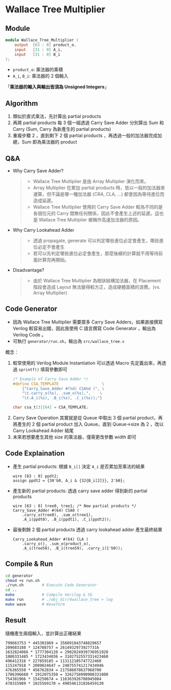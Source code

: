 # Wallace Tree Multiplier

## Module 
```verilog
module Wallace_Tree_Multiplier (
	output	[63 : 0] product_o,
	input	[31 : 0] A_i,
	input	[31 : 0] B_i
);
```
- `product_o`: 乘法器的乘積
- `A_i`, `B_i`: 乘法器的 2 個輸入

「**乘法器的輸入與輸出皆須為 Unsigned Integers**」

## Algorithm
1. 類似於直式乘法，先計算出 partial products 
2. 再將 partial products 每 3 個一組透過 Carry Save Adder 分別算出 Sum 和 Carry (Sum, Carry 為新產生的 partial products) 
3. 重複步驟 2 ，直到剩下 2 個 partial products ，再透過一般的加法器完成加總，Sum 即為乘法器的 product

## Q&A
- Why Carry Save Adder?
    > - Wallace Tree Multiplier 是由 Array Multiplier 演化而來。
    > - Array Multiplier 在累加 partial products 時，皆以一般的加法器來運算，但不論是哪一種加法器 (CRA, CLA, ...) 都會因為等待進位而造成延遲。
    > - Wallace Tree Multiplier 使用的 Carry Save Adder 較為不同的是各個位元的 Carry 間無任何關係，因此不會產生上述的延遲。這也是 Wallace Tree Multiplier 被稱作高速加法器的原因。
- Why Carry Lookahead Adder
    > - 透過 propagate, generate 可以判定哪些進位必定會產生，哪些進位必定不會產生
    > - 若可以先判定哪些進位必定會產生，那麼後續的計算就不用等待前面計算完再開始。
- Disadvantage?
    > - 由於 Wallace Tree Multiplier 為樹狀結構加法器，在 Placement 階段會造成 Layout 無法變得較方正，造成硬體面積的浪費。(vs. Array Multiplier)

## Code Generator
- 因為 Wallace Tree Multiplier 需要眾多 Carry Save Adders，如果直接撰寫 Verilog 較容易出錯，因此我使用 C 語言撰寫 Code Generator ，輸出為 Verilog Code 。
- 可執行 `generator/run.sh`，輸出為 `src/wallace_tree.v`

概念：
1. 較常使用的 Verilog Module Instantiation 可以透過 Macro 先定義出來，再透過 `sprintf()` 填寫參數即可
    ```c
    /* Example of Carry Save Adder */
    #define CSA_TEMPLATE                   \
        {"Carry_Save_Adder #(%d) CSA%d (", \
        "\t.carry_o(%s), .sum_o(%s),",    \
        "\t.A_i(%s), .B_i(%s), .C_i(%s));"}
    
    char csa_t[3][64] = CSA_TEMPLATE;
    ```
2. Carry Save Operation 其實就是從 Queue 中取出 3 個 partial product，再將產生的 2 個 partial product 加入 Queue，直到 Queue->size 為 2 ，改以 Carry Lookahead Adder 結尾
3. 未來若想要產生其他 size 的乘法器，僅需更改參數 width 即可

## Code Explaination
- 產生 partial products: 根據 `B_i[]` 決定 `A_i` 是否累加至乘法的結果
    ```
    wire [63 : 0] ppdt2;
    assign ppdt2 = {30'b0, A_i & {32{B_i[2]}}, 2'b0};
    ```
- 產生新的 partial products: 透過 carry save adder 得到新的 partial products
    ```
    wire [63 : 0] tree0, tree1; /* New partial products */
	Carry_Save_Adder #(64) CSA0 (
		.carry_o(tree0), .sum_o(tree1),
		.A_i(ppdt0), .B_i(ppdt1), .C_i(ppdt2));
    ```
- 最後剩餘 2 個 partial products 透過 carry lookahead adder 產生最終結果
    ```
    Carry_Lookahead_Adder #(64) CLA (
		.carry_o(), .sum_o(product_o),
		.A_i(tree58), .B_i(tree59), .carry_i(1'b0));
    ```
## Compile & Run
```bash
cd generator
chmod +x run.sh	
./run.sh        # Execute Code Generator
cd ..
make            # Compile Verilog & tb
make run        # ./obj_dir/Vwallace_tree > log
make wave       # Waveform
```

## Result
隨機產生兩個輸入，並計算出正確結果
```
799663753 * 445301969 = 356091843748829657
209683188 * 124708757 = 26149329739277316
1632824066 * 1777304120 = 2902024939736951920
1800331485 * 1723434036 = 3102752557331423460
496412316 * 227859185 = 113112105747722460
115247918 * 2089024647 = 240755741217434946
476365550 * 456762834 = 217586078637968700
1706396660 * 1912075350 = 3262758990908331000
754381966 * 154250674 = 116363926708945084
478315989 * 1025569170 = 490546131836459130
```
